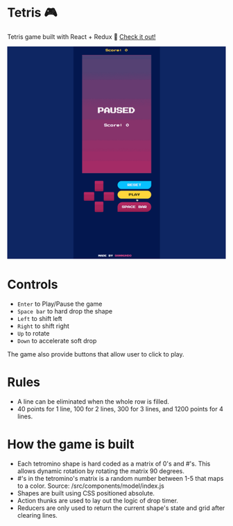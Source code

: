 # Tetris 🎮

Tetris game built with React + Redux 👾
[Check it out!](https://tetris-redux-xfvkqhjzxp.now.sh/ "Game site")

![Tetris demo](./tetris-redux.gif "Tetris demo")

# Controls
- `Enter` to Play/Pause the game
- `Space bar` to hard drop the shape
- `Left` to shift left
- `Right` to shift right
- `Up` to rotate
- `Down` to accelerate soft drop

The game also provide buttons that allow user to click to play.

# Rules
- A line can be eliminated when the whole row is filled.
- 40 points for 1 line, 100 for 2 lines, 300 for 3 lines, and 1200 points for 4 lines.

# How the game is built
- Each tetromino shape is hard coded as a matrix of 0's and #'s. This allows dynamic rotation by rotating the matrix 90 degrees.
- #'s in the tetromino's matrix is a random number between 1-5 that maps to a color. Source: /src/components/model/index.js
- Shapes are built using CSS positioned absolute.
- Action thunks are used to lay out the logic of drop timer.
- Reducers are only used to return the current shape's state and grid after clearing lines.